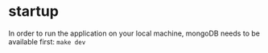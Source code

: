 # startup

In order to run the application on your local machine, mongoDB needs to be available first: `make dev`